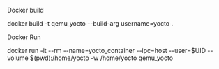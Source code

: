 Docker build

docker build  -t qemu_yocto  --build-arg username=yocto  .     

Docker Run

docker run -it  --rm --name=yocto_container --ipc=host --user=$UID --volume $(pwd):/home/yocto -w /home/yocto qemu_yocto